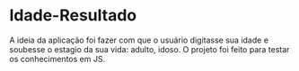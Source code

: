 # Idade-Resultado
A ideia da aplicação foi fazer com que o usuário digitasse sua idade e soubesse o estagio da sua vida: adulto, idoso.
O projeto foi feito para testar os conhecimentos em JS.
